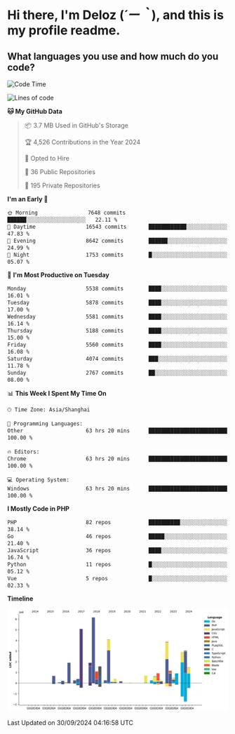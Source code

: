 # **Hi there, I'm Deloz (*´ー｀*), and this is my profile readme.**

## **What languages you use and how much do you code?**

<!--START_SECTION:waka-->
![Code Time](http://img.shields.io/badge/Code%20Time-4%2C753%20hrs%2035%20mins-blue)

![Lines of code](https://img.shields.io/badge/From%20Hello%20World%20I%27ve%20Written-40.9%20million%20lines%20of%20code-blue)

**🐱 My GitHub Data** 

> 📦 3.7 MB Used in GitHub's Storage 
 > 
> 🏆 4,526 Contributions in the Year 2024
 > 
> 💼 Opted to Hire
 > 
> 📜 36 Public Repositories 
 > 
> 🔑 195 Private Repositories 
 > 
**I'm an Early 🐤** 

```text
🌞 Morning                7648 commits        ██████░░░░░░░░░░░░░░░░░░░   22.11 % 
🌆 Daytime                16543 commits       ████████████░░░░░░░░░░░░░   47.83 % 
🌃 Evening                8642 commits        ██████░░░░░░░░░░░░░░░░░░░   24.99 % 
🌙 Night                  1753 commits        █░░░░░░░░░░░░░░░░░░░░░░░░   05.07 % 
```
📅 **I'm Most Productive on Tuesday** 

```text
Monday                   5538 commits        ████░░░░░░░░░░░░░░░░░░░░░   16.01 % 
Tuesday                  5878 commits        ████░░░░░░░░░░░░░░░░░░░░░   17.00 % 
Wednesday                5581 commits        ████░░░░░░░░░░░░░░░░░░░░░   16.14 % 
Thursday                 5188 commits        ████░░░░░░░░░░░░░░░░░░░░░   15.00 % 
Friday                   5560 commits        ████░░░░░░░░░░░░░░░░░░░░░   16.08 % 
Saturday                 4074 commits        ███░░░░░░░░░░░░░░░░░░░░░░   11.78 % 
Sunday                   2767 commits        ██░░░░░░░░░░░░░░░░░░░░░░░   08.00 % 
```


📊 **This Week I Spent My Time On** 

```text
🕑︎ Time Zone: Asia/Shanghai

💬 Programming Languages: 
Other                    63 hrs 20 mins      █████████████████████████   100.00 % 

🔥 Editors: 
Chrome                   63 hrs 20 mins      █████████████████████████   100.00 % 

💻 Operating System: 
Windows                  63 hrs 20 mins      █████████████████████████   100.00 % 
```

**I Mostly Code in PHP** 

```text
PHP                      82 repos            ██████████░░░░░░░░░░░░░░░   38.14 % 
Go                       46 repos            █████░░░░░░░░░░░░░░░░░░░░   21.40 % 
JavaScript               36 repos            ████░░░░░░░░░░░░░░░░░░░░░   16.74 % 
Python                   11 repos            █░░░░░░░░░░░░░░░░░░░░░░░░   05.12 % 
Vue                      5 repos             █░░░░░░░░░░░░░░░░░░░░░░░░   02.33 % 
```



**Timeline**

![Lines of Code chart](https://raw.githubusercontent.com/deloz/deloz/main/assets/bar_graph.png)


 Last Updated on 30/09/2024 04:16:58 UTC
<!--END_SECTION:waka-->

